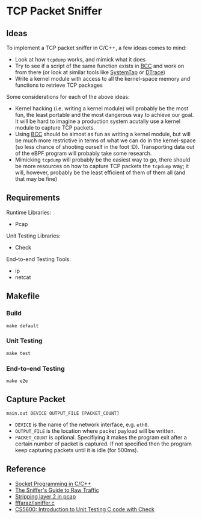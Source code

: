 # TCP Packet Sniffer

## Ideas

To implement a TCP packet sniffer in C/C++, a few ideas comes to mind:
* Look at how `tcpdump` works, and mimick what it does
* Try to see if a script of the same function exists in [BCC](https://github.com/iovisor/bcc) and work on from there (or look at similar tools like [SystemTap](https://sourceware.org/systemtap/) or [DTrace](http://dtrace.org/blogs/about/))
* Write a kernel module with access to all the kernel-space memory and functions to retrieve TCP packages 

Some considerations for each of the above ideas:
* Kernel hacking (i.e. writing a kernel module) will probably be the most fun, the least portable and the most dangerous way to achieve our goal. It will be hard to imagine a production system acutally use a kernel module to capture TCP packets.
* Using [BCC](https://github.com/iovisor/bcc) should be almost as fun as writing a kernel module, but will be much more restrictive in terms of what we can do in the kernel-space (so less chance of shooting ourself in the foot :D). Transporting data out of the eBPF program will probably take some research.
* Mimicking `tcpdump` will probably be the easiest way to go, there should be more resources on how to capture TCP packets the `tcpdump` way; it will, however, probably be the least efficient of them of them all (and that may be fine)


## Requirements

Runtime Libraries:
* Pcap

Unit Testing Libraries:
* Check

End-to-end Testing Tools:
* ip
* netcat


## Makefile

### Build

`make default`

### Unit Testing

`make test`

### End-to-end Testing

`make e2e`

## Capture Packet

`main.out DEVICE OUTPUT_FILE [PACKET_COUNT]`

* `DEVICE` is the name of the network interface, e.g. `eth0`.
* `OUTPUT_FILE` is the location where packet payload will be written.
* `PACKET_COUNT` is optional. Specifiying it makes the program exit after a certain number of packet is captured. If not specified then the program keep capturing packets until it is idle (for 500ms).

## Reference

* [Socket Programming in C/C++](https://www.geeksforgeeks.org/socket-programming-cc/)
* [The Sniffer's Guide to Raw Traffic](http://yuba.stanford.edu/~casado/pcap/section1.html)
* [Stripping layer 2 in pcap](https://idea.popcount.org/2013-01-29-stripping-layer-2-in-pcap/)
* [fffaraz/lsniffer.c](https://gist.github.com/fffaraz/7f9971463558e9ea9545)
* [CS5600: Introduction to Unit Testing C code with Check](http://www.ccs.neu.edu/home/skotthe/classes/cs5600/fall/2015/labs/intro-check.html)
